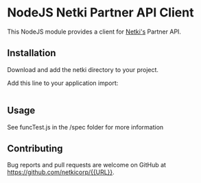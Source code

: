 # NodeJS Netki Partner API Client

This NodeJS module provides a client for [Netki's](https://netki.com) Partner API.

## Installation

Download and add the netki directory to your project.

Add this line to your application import:

``` netki = require('netki');
```

## Usage

See funcTest.js in the /spec folder for more information

## Contributing

Bug reports and pull requests are welcome on GitHub at https://github.com/netkicorp/{{URL}}.
